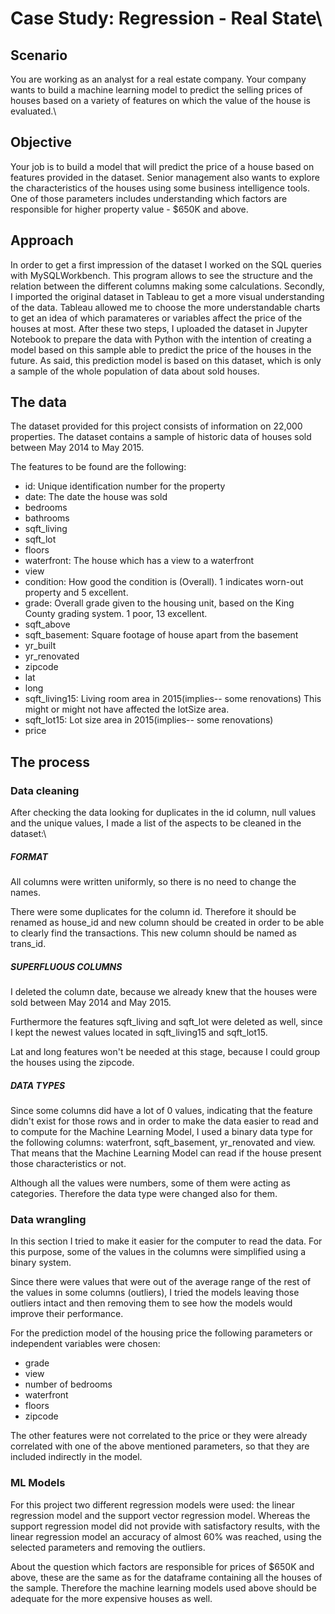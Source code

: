 # Case Study: Regression - Real State\

## Scenario

You are working as an analyst for a real estate company. Your company wants to build a machine learning model to predict the selling prices of houses based on a variety of features on which the value of the house is evaluated.\

## Objective

Your job is to build a model that will predict the price of a house based on features provided in the dataset. Senior management also wants to explore the characteristics of the houses using some business intelligence tools. One of those parameters includes understanding which factors are responsible for higher property value - $650K and above.

## Approach

In order to get a first impression of the dataset I worked on the SQL queries with MySQLWorkbench. This program allows to see the structure and the relation between the different columns making some calculations. Secondly, I imported the original dataset in Tableau to get a more visual understanding of the data. Tableau allowed me to choose the more understandable charts to get an idea of which paramateres or variables affect the price of the houses at most. After these two steps, I uploaded the dataset in Jupyter Notebook to prepare the data with Python with the intention of creating a model based on this sample able to predict the price of the houses in the future. As said, this prediction model is based on this dataset, which is only a sample of the whole population of data about sold houses.

## The data

The dataset provided for this project consists of information on 22,000 properties. The dataset contains a sample of historic data of houses sold between May 2014 to May 2015.

The features to be found are the following:
- id: Unique identification number for the property
- date: The date the house was sold
- bedrooms
- bathrooms
- sqft_living
- sqft_lot
- floors
- waterfront: The house which has a view to a waterfront
- view
- condition: How good the condition is (Overall). 1 indicates worn-out property and 5 excellent.
- grade: Overall grade given to the housing unit, based on the King County grading system. 1 poor, 13 excellent.
- sqft_above
- sqft_basement: Square footage of house apart from the basement
- yr_built
- yr_renovated
- zipcode
- lat
- long
- sqft_living15: Living room area in 2015(implies-- some renovations) This might or might not have affected the lotSize area.
- sqft_lot15: Lot size area in 2015(implies-- some renovations)
- price

## The process

### Data cleaning
After checking the data looking for duplicates in the id column, null values and the unique values, I made a list of the aspects to be cleaned in the dataset:\

##### FORMAT

All columns were written uniformly, so there is no need to change the names.

There were some duplicates for the column id. Therefore it should be renamed as house_id and new column should be created in order to be able to clearly find the transactions. This new column should be named as trans_id.

##### SUPERFLUOUS COLUMNS

I deleted the column date, because we already knew that the houses were sold between May 2014 and May 2015.

Furthermore the features sqft_living and sqft_lot were deleted as well, since I kept the newest values located in sqft_living15 and sqft_lot15.

Lat and long features won't be needed at this stage, because I could group the houses using the zipcode.

##### DATA TYPES

Since some columns did have a lot of 0 values, indicating that the feature didn't exist for those rows and in order to make the data easier to read and to compute for the Machine Learning Model, I used a binary data type for the following columns: waterfront, sqft_basement, yr_renovated and view. That means that the Machine Learning Model can read if the house present those characteristics or not.

Although all the values were numbers, some of them were acting as categories. Therefore the data type were changed also for them.

### Data wrangling

In this section I tried to make it easier for the computer to read the data. For this purpose, some of the values in the columns were simplified using a binary system.

Since there were values that were out of the average range of the rest of the values in some columns (outliers), I tried the models leaving those outliers intact and then removing them to see how the models would improve their performance.

For the prediction model of the housing price the following parameters or independent variables were chosen:
- grade
- view
- number of bedrooms
- waterfront
- floors
- zipcode

The other features were not correlated to the price or they were already correlated with one of the above mentioned parameters, so that they are included indirectly in the model.

### ML Models

For this project two different regression models were used: the linear regression model and the support vector regression model. Whereas the support regression model did not provide with satisfactory results, with the linear regression model an accuracy of almost 60% was reached, using the selected parameters and removing the outliers.

About the question which factors are responsible for prices of $650K and above, these are the same as for the dataframe containing all the houses of the sample. Therefore the machine learning models used above should be adequate for the more expensive houses as well.
